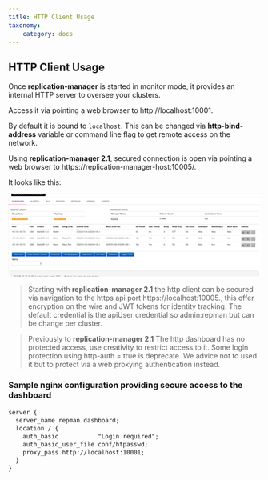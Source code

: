 ```yaml
---
title: HTTP Client Usage
taxonomy:
    category: docs
---
```


## HTTP Client Usage

Once **replication-manager** is started in monitor mode, it provides an internal HTTP server to oversee your clusters.

Access it via pointing a web browser to  http://localhost:10001.

By default it is bound to `localhost`. This can be changed via **http-bind-address** variable or command line flag to get remote access on the network.

Using **replication-manager 2.1**,  secured connection is open via pointing a web browser to  https://replication-manager-host:10005/.


It looks like this:

![mrmdash](/images/http.png)


> Starting with **replication-manager 2.1** the http client can be secured via navigation to the https api port https://localhost:10005., this offer encryption on the wire and JWT tokens for identity tracking. The default credential is the apiUser credential so admin:repman but can be change per cluster.    



> Previously to  **replication-manager 2.1** The http dashboard  has no protected access, use creativity to restrict access to it.
Some login protection using http-auth = true is deprecate. We advice not to used it but to protect via a web proxying authentication instead.   



### Sample nginx configuration providing secure access to the dashboard

```
server {
  server_name repman.dashboard;
  location / {
    auth_basic           "Login required";
    auth_basic_user_file conf/htpasswd;
    proxy_pass http://localhost:10001;
  }
}
```
